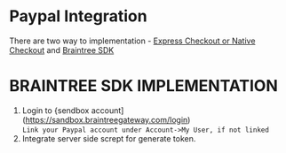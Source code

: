# Paypal Integration

There are two way to implementation - [Express Checkout or Native Checkout](https://paypal.github.io/paypalnativecheckout-docs/) and [Braintree SDK](https://developers.braintreepayments.com/start/hello-client/android/v2)  

# BRAINTREE SDK IMPLEMENTATION
1. Login to {sendbox account](https://sandbox.braintreegateway.com/login)  
`Link your Paypal account under Account->My User, if not linked`  
2. Integrate server side scrept for generate token.
